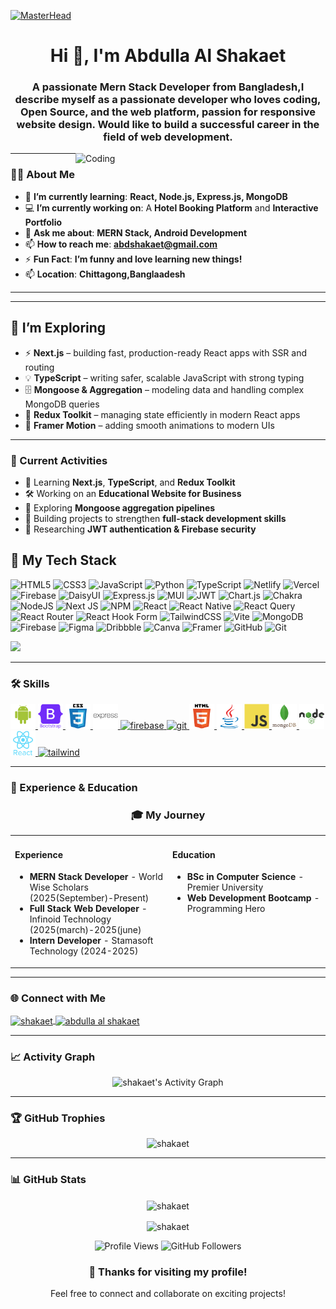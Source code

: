 [![MasterHead](https://camo.githubusercontent.com/3492228fd9a698d24cbe02d7e013abc0fe70eebeda013e47dab443f61efe5013/68747470733a2f2f7777772e77696e677374656368736f6c7574696f6e732e636f6d2f77702d636f6e74656e742f75706c6f6164732f323032322f30332f66756c6c2d737461636b2d646576656c6f706d656e742e676966)](https://shakaet.io)

<h1 align="center">Hi 👋, I'm Abdulla Al Shakaet</h1>
<h3 align="center">A passionate Mern Stack Developer from Bangladesh,I describe myself as a passionate
developer who loves coding, Open Source, and the web platform, passion for responsive website design. Would like to
build a successful career in the field of web development.
</h3>

<img align="right" alt="Coding" width="400" src="https://media2.giphy.com/media/v1.Y2lkPTc5MGI3NjExZHk0NW1ucHQ0aWFkcWJzcjEyMXN4aG9oN3JxNWM2b3lmbTlsdzh2ayZlcD12MV9pbnRlcm5hbF9naWZfYnlfaWQmY3Q9cw/lP8xu5t2DLGG045H8F/giphy.webp">

---



### 🙋‍♂️ About Me  
- 🌱 **I’m currently learning**: **React, Node.js, Express.js, MongoDB**  
- 💻 **I’m currently working on**: A **Hotel Booking Platform** and **Interactive Portfolio**  
- 💬 **Ask me about**: **MERN Stack, Android Development**  
- 📫 **How to reach me**: **abdshakaet@gmail.com**
- ⚡ **Fun Fact**: **I’m funny and love learning new things!**
- 📫 **Location**: **Chittagong,Banglaadesh** 

---

---



## 🚀 I’m Exploring  

- ⚡ **Next.js** – building fast, production-ready React apps with SSR and routing  
- 💡 **TypeScript** – writing safer, scalable JavaScript with strong typing  
- 🗄️ **Mongoose & Aggregation** – modeling data and handling complex MongoDB queries  
- 🔄 **Redux Toolkit** – managing state efficiently in modern React apps  
- 🎨 **Framer Motion** – adding smooth animations to modern UIs  

---



### 🔭 Current Activities  

- 🌱 Learning **Next.js**, **TypeScript**, and **Redux Toolkit**  
- 🛠 Working on an **Educational Website for Business**  
- 🎯 Exploring **Mongoose aggregation pipelines**  
- 🚀 Building projects to strengthen **full-stack development skills**  
- 🔐 Researching **JWT authentication & Firebase security**  




## 🧰 My Tech Stack

![HTML5](https://img.shields.io/badge/html5-%23E34F26.svg?style=for-the-badge&logo=html5&logoColor=white) ![CSS3](https://img.shields.io/badge/css3-%231572B6.svg?style=for-the-badge&logo=css3&logoColor=white) ![JavaScript](https://img.shields.io/badge/javascript-%23323330.svg?style=for-the-badge&logo=javascript&logoColor=%23F7DF1E) ![Python](https://img.shields.io/badge/python-3670A0?style=for-the-badge&logo=python&logoColor=ffdd54) ![TypeScript](https://img.shields.io/badge/TypeScript-%23007ACC.svg?style=for-the-badge&logo=typescript&logoColor=white) ![Netlify](https://img.shields.io/badge/netlify-%23000000.svg?style=for-the-badge&logo=netlify&logoColor=#00C7B7) ![Vercel](https://img.shields.io/badge/vercel-%23000000.svg?style=for-the-badge&logo=vercel&logoColor=white) ![Firebase](https://img.shields.io/badge/firebase-%23039BE5.svg?style=for-the-badge&logo=firebase) ![DaisyUI](https://img.shields.io/badge/daisyui-5A0EF8?style=for-the-badge&logo=daisyui&logoColor=white) ![Express.js](https://img.shields.io/badge/express.js-%23404d59.svg?style=for-the-badge&logo=express&logoColor=%2361DAFB) ![MUI](https://img.shields.io/badge/MUI-%230081CB.svg?style=for-the-badge&logo=mui&logoColor=white) ![JWT](https://img.shields.io/badge/JWT-black?style=for-the-badge&logo=JSON%20web%20tokens) ![Chart.js](https://img.shields.io/badge/chart.js-F5788D.svg?style=for-the-badge&logo=chart.js&logoColor=white) ![Chakra](https://img.shields.io/badge/chakra-%234ED1C5.svg?style=for-the-badge&logo=chakraui&logoColor=white) ![NodeJS](https://img.shields.io/badge/node.js-6DA55F?style=for-the-badge&logo=node.js&logoColor=white) ![Next JS](https://img.shields.io/badge/Next-black?style=for-the-badge&logo=next.js&logoColor=white) ![NPM](https://img.shields.io/badge/NPM-%23CB3837.svg?style=for-the-badge&logo=npm&logoColor=white) ![React](https://img.shields.io/badge/react-%2320232a.svg?style=for-the-badge&logo=react&logoColor=%2361DAFB) ![React Native](https://img.shields.io/badge/react_native-%2320232a.svg?style=for-the-badge&logo=react&logoColor=%2361DAFB) ![React Query](https://img.shields.io/badge/-React%20Query-FF4154?style=for-the-badge&logo=react%20query&logoColor=white) ![React Router](https://img.shields.io/badge/React_Router-CA4245?style=for-the-badge&logo=react-router&logoColor=white) ![React Hook Form](https://img.shields.io/badge/React%20Hook%20Form-%23EC5990.svg?style=for-the-badge&logo=reacthookform&logoColor=white) ![TailwindCSS](https://img.shields.io/badge/tailwindcss-%2338B2AC.svg?style=for-the-badge&logo=tailwind-css&logoColor=white) ![Vite](https://img.shields.io/badge/vite-%23646CFF.svg?style=for-the-badge&logo=vite&logoColor=white) ![MongoDB](https://img.shields.io/badge/MongoDB-%234ea94b.svg?style=for-the-badge&logo=mongodb&logoColor=white) ![Firebase](https://img.shields.io/badge/firebase-a08021?style=for-the-badge&logo=firebase&logoColor=ffcd34) ![Figma](https://img.shields.io/badge/figma-%23F24E1E.svg?style=for-the-badge&logo=figma&logoColor=white) ![Dribbble](https://img.shields.io/badge/Dribbble-EA4C89?style=for-the-badge&logo=dribbble&logoColor=white) ![Canva](https://img.shields.io/badge/Canva-%2300C4CC.svg?style=for-the-badge&logo=Canva&logoColor=white) ![Framer](https://img.shields.io/badge/Framer-black?style=for-the-badge&logo=framer&logoColor=blue) ![GitHub](https://img.shields.io/badge/github-%23121011.svg?style=for-the-badge&logo=github&logoColor=white) ![Git](https://img.shields.io/badge/git-%23F05033.svg?style=for-the-badge&logo=git&logoColor=white)

<p align="left">
  <img src="https://skillicons.dev/icons?i=html,css,tailwind,js,ts,react,nextjs,nodejs,express,mongodb,firebase,git,github,vscode,figma" />
</p>


---



### 🛠️ Skills  
<p align="left"> 
  <a href="https://developer.android.com" target="_blank"> 
    <img src="https://raw.githubusercontent.com/devicons/devicon/master/icons/android/android-original-wordmark.svg" alt="android" width="40" height="40"/> 
  </a> 
  <a href="https://getbootstrap.com" target="_blank"> 
    <img src="https://raw.githubusercontent.com/devicons/devicon/master/icons/bootstrap/bootstrap-plain-wordmark.svg" alt="bootstrap" width="40" height="40"/> 
  </a> 
  <a href="https://www.w3schools.com/css/" target="_blank"> 
    <img src="https://raw.githubusercontent.com/devicons/devicon/master/icons/css3/css3-original-wordmark.svg" alt="css3" width="40" height="40"/> 
  </a> 
  <a href="https://expressjs.com" target="_blank"> 
    <img src="https://raw.githubusercontent.com/devicons/devicon/master/icons/express/express-original-wordmark.svg" alt="express" width="40" height="40"/> 
  </a> 
  <a href="https://firebase.google.com/" target="_blank"> 
    <img src="https://www.vectorlogo.zone/logos/firebase/firebase-icon.svg" alt="firebase" width="40" height="40"/> 
  </a> 
  <a href="https://git-scm.com/" target="_blank"> 
    <img src="https://www.vectorlogo.zone/logos/git-scm/git-scm-icon.svg" alt="git" width="40" height="40"/> 
  </a> 
  <a href="https://www.w3.org/html/" target="_blank"> 
    <img src="https://raw.githubusercontent.com/devicons/devicon/master/icons/html5/html5-original-wordmark.svg" alt="html5" width="40" height="40"/> 
  </a> 
  <a href="https://www.java.com" target="_blank"> 
    <img src="https://raw.githubusercontent.com/devicons/devicon/master/icons/java/java-original.svg" alt="java" width="40" height="40"/> 
  </a> 
  <a href="https://developer.mozilla.org/en-US/docs/Web/JavaScript" target="_blank"> 
    <img src="https://raw.githubusercontent.com/devicons/devicon/master/icons/javascript/javascript-original.svg" alt="javascript" width="40" height="40"/> 
  </a> 
  <a href="https://www.mongodb.com/" target="_blank"> 
    <img src="https://raw.githubusercontent.com/devicons/devicon/master/icons/mongodb/mongodb-original-wordmark.svg" alt="mongodb" width="40" height="40"/> 
  </a> 
  <a href="https://nodejs.org" target="_blank"> 
    <img src="https://raw.githubusercontent.com/devicons/devicon/master/icons/nodejs/nodejs-original-wordmark.svg" alt="nodejs" width="40" height="40"/> 
  </a> 
  <a href="https://reactjs.org/" target="_blank"> 
    <img src="https://raw.githubusercontent.com/devicons/devicon/master/icons/react/react-original-wordmark.svg" alt="react" width="40" height="40"/> 
  </a> 
  <a href="https://tailwindcss.com/" target="_blank"> 
    <img src="https://www.vectorlogo.zone/logos/tailwindcss/tailwindcss-icon.svg" alt="tailwind" width="40" height="40"/> 
  </a> 
</p>

---



### 💼 Experience & Education  
<div align="center">
  <h3>🎓 My Journey</h3>
  
  <table>
    <tr>
      <td width="50%" valign="top">
        <h4>Experience</h4>
        <ul>
          <li><strong>MERN Stack Developer</strong> - World Wise Scholars (2025(September)-Present)</li>
          <li><strong>Full Stack Web Developer</strong> - Infinoid Technology (2025(march)-2025(june)</li>
          <li><strong>Intern Developer</strong> - Stamasoft Technology (2024-2025)</li>
        </ul>
      </td>
      <td width="50%" valign="top">
        <h4>Education</h4>
        <ul>
          <li><strong>BSc in Computer Science</strong> -Premier University</li>
          <li><strong>Web Development Bootcamp</strong> - Programming Hero</li>
        </ul>
      </td>
    </tr>
  </table>
</div>

---


### 🌐 Connect with Me  
<p align="left">
  <a href="https://linkedin.com/in/shakaet" target="_blank">
    <img align="center" src="https://raw.githubusercontent.com/rahuldkjain/github-profile-readme-generator/master/src/images/icons/Social/linked-in-alt.svg" alt="shakaet" height="30" width="40" />
  </a>
  <a href="https://fb.com/abdulla.al.shakaet" target="_blank">
    <img align="center" src="https://raw.githubusercontent.com/rahuldkjain/github-profile-readme-generator/master/src/images/icons/Social/facebook.svg" alt="abdulla al shakaet" height="30" width="40" />
  </a>
</p>

---

### 📈 Activity Graph  
<div align="center">
  <img src="https://github-readme-activity-graph.vercel.app/graph?username=shakaet&theme=radical&hide_border=true" alt="shakaet's Activity Graph" />
</div>

---

### 🏆 GitHub Trophies  
<div align="center">
  <img src="https://github-profile-trophy.vercel.app/?username=shakaet&theme=radical&no-frame=true&no-bg=true&row=1&column=3" alt="shakaet" />
</div>

---



### 📊 GitHub Stats  
<p align="center">
  <img align="center" src="https://github-readme-stats.vercel.app/api?username=shakaet&show_icons=true&locale=en&theme=radical" alt="shakaet" />
</p>

<p align="center">
  <img align="center" src="https://github-readme-stats.vercel.app/api/top-langs?username=shakaet&show_icons=true&locale=en&layout=compact&theme=radical" alt="shakaet" />
</p>


<div align="center">
  <img src="https://komarev.com/ghpvc/?username=shakaet&style=flat-square&color=41F27F" alt="Profile Views" />
  <img src="https://img.shields.io/github/followers/shakaet?style=flat-square&color=41F27F" alt="GitHub Followers" />
  
</div>

<div align="center">
  <h3>💖 Thanks for visiting my profile!</h3>
  <p>Feel free to connect and collaborate on exciting projects!</p>
</div>





